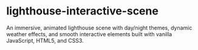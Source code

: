 # lighthouse-interactive-scene
An immersive, animated lighthouse scene with day/night themes, dynamic weather effects, and smooth interactive elements built with vanilla JavaScript, HTML5, and CSS3.
